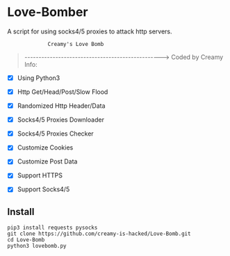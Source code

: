 

# Love-Bomber 
A script for using socks4/5 proxies to attack http servers.

                 Creamy's Love Bomb

>------------------------------------------------->
Coded by Creamy
 Info:
- [x] Using Python3
- [x] Http Get/Head/Post/Slow Flood
- [x] Randomized Http Header/Data
- [x] Socks4/5 Proxies Downloader
- [x] Socks4/5 Proxies Checker
- [x] Customize Cookies
- [x] Customize Post Data 
- [x] Support HTTPS
- [x] Support Socks4/5



## Install

    pip3 install requests pysocks
    git clone https://github.com/creamy-is-hacked/Love-Bomb.git
    cd Love-Bomb
    python3 lovebomb.py

    
